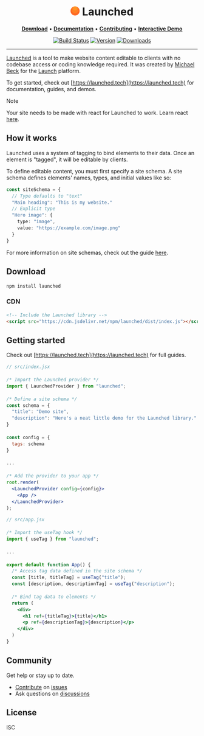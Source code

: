 <h1 align="center">
  <img width="24" height="24" src="./demo/public/favicon.svg" />
  Launched
</h1>
<p align="center">
  <a title="Download" href="https://quilljs.com/docs/quickstart"><strong>Download</strong></a>
  &#x2022;
  <a title="Documentation" href="https://quilljs.com/docs/quickstart"><strong>Documentation</strong></a>
  &#x2022;
  <a title="Contributing" href="https://github.com/slab/quill/blob/main/.github/CONTRIBUTING.md"><strong>Contributing</strong></a>
  &#x2022;
  <a title="Interactive Demo" href="https://quilljs.com/playground/"><strong>Interactive Demo</strong></a>
</p>
<p align="center">
  <a href="https://github.com/slab/quill/actions" title="Build Status"><img src="https://github.com/slab/quill/actions/workflows/main.yml/badge.svg" alt="Build Status"></a>
  <a href="https://npmjs.com/package/quill" title="Version"><img src="https://img.shields.io/npm/v/quill.svg" alt="Version"></a>
  <a href="https://npmjs.com/package/quill" title="Downloads"><img src="https://img.shields.io/npm/dm/quill.svg" alt="Downloads"></a>
</p>

<hr/>

<a href="https://launched.tech">Launched</a> is a tool to make website content editable to clients with no codebase access or coding knowledge required. It was created by [Michael Beck](https://linkedin.com/in/michaelbeck0) for the [Launch](https://launchsite.tech) platform.

To get started, check out [https://launched.tech](https://launched.tech) for documentation, guides, and demos.

> [!NOTE]
> Your site needs to be made with react for Launched to work. Learn react [here](https://react.dev).

## How it works

Launched uses a system of tagging to bind elements to their data. Once an element is "tagged", it will be editable by clients.

To define editable content, you must first specify a site schema. A site schema defines elements' names, types, and initial values like so:

```ts
const siteSchema = {
  // Type defaults to "text"
  "Main heading": "This is my website."
  // Explicit type
  "Hero image": {
    type: "image",
    value: "https://example.com/image.png"
  }
}
```

For more information on site schemas, check out the guide [here](https://launched.tech/docs/schema).

## Download

```shell
npm install launched
```

### CDN

```html
<!-- Include the Launched library -->
<script src="https://cdn.jsdelivr.net/npm/launched/dist/index.js"></script>
```

## Getting started

Check out [https://launched.tech](https://launched.tech) for full guides.

```jsx
// src/index.jsx

/* Import the Launched provider */
import { LaunchedProvider } from "launched"; 

/* Define a site schema */
const schema = {
  "title": "Demo site",
  "description": "Here's a neat little demo for the Launched library."
}

const config = {
  tags: schema
}

...

/* Add the provider to your app */
root.render(
  <LaunchedProvider config={config}>
    <App />
  </LaunchedProvider>
);
```

```jsx
// src/app.jsx

/* Import the useTag hook */
import { useTag } from "launched";

...

export default function App() {
  /* Access tag data defined in the site schema */
  const [title, titleTag] = useTag("title");
  const [description, descriptionTag] = useTag("description");

  /* Bind tag data to elements */
  return (
    <div>
      <h1 ref={titleTag}>{title}</h1>
      <p ref={descriptionTag}>{description}</p>
    </div>
  )
}
```

## Community

Get help or stay up to date.

- [Contribute](/CONTRIBUTING.md) on [issues](https://github.com/MMMJB/launched/issues)
- Ask questions on [discussions](https://github.com/MMMJB/launched/discussions)

## License

ISC
